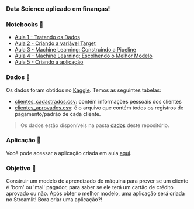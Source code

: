 ### Data Science aplicado em finanças! 

### Notebooks 📓

- [Aula 1 - Tratando os Dados](https://github.com/alura-tech/alura-tech-pos-data-science-credit-scoring-streamlit/blob/main/Notebooks/Aula_1.ipynb)
- [Aula 2 - Criando a variável Target](https://github.com/alura-tech/alura-tech-pos-data-science-credit-scoring-streamlit/blob/main/Notebooks/Aula_2.ipynb)
- [Aula 3 - Machine Learning: Construindo a Pipeline](https://github.com/alura-tech/alura-tech-pos-data-science-credit-scoring-streamlit/blob/main/Notebooks/Aula_3.ipynb)
- [Aula 4 - Machine Learning: Escolhendo o Melhor Modelo](https://github.com/alura-tech/alura-tech-pos-data-science-credit-scoring-streamlit/blob/main/Notebooks/Aula_4.ipynb)
- [Aula 5 - Criando a aplicação](https://github.com/alura-tech/alura-tech-pos-data-science-credit-scoring-streamlit/blob/main/app.py)

### Dados 🎲

Os dados foram obtidos no [Kaggle](https://www.kaggle.com/datasets/rikdifos/credit-card-approval-prediction). Temos as seguintes tabelas: 

- [clientes_cadastrados.csv](https://github.com/alura-tech/alura-tech-pos-data-science-credit-scoring-streamlit/blob/main/dados/clientes_cadastrados.csv): contém informações pessoais dos clientes
- [clientes_aprovados.csv](https://github.com/alura-tech/alura-tech-pos-data-science-credit-scoring-streamlit/blob/main/dados/clientes_aprovados.csv): é o arquivo que contém todos os registros de pagamento/padrão de cada cliente.

> Os dados estão disponíveis na pasta [dados](https://github.com/alura-tech/alura-tech-pos-data-science-credit-scoring-streamlit/tree/main/dados) deste repositório. 

### Aplicação 📲
Você pode acessar a aplicação criada em aula [aqui](https://share.streamlit.io/alura-tech/alura-tech-pos-data-science-credit-scoring-streamlit/main/app.py). 

### Objetivo 🎯
Construir um modelo de aprendizado de máquina para prever se um cliente é 'bom' ou 'mal' pagador, para saber se ele terá um cartão de crédito aprovado ou não. Após obter o melhor modelo, uma aplicação será criada no Streamlit! Bora criar uma aplicação?! 